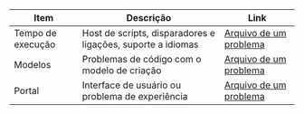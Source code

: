 Item | Descrição | Link
---------|-------|-----------
Tempo de execução | Host de scripts, disparadores e ligações, suporte a idiomas  | [Arquivo de um problema](https://github.com/Azure/azure-webjobs-sdk-script/issues)
Modelos | Problemas de código com o modelo de criação | [Arquivo de um problema](https://github.com/Azure/azure-webjobs-sdk-templates/issues)
Portal | Interface de usuário ou problema de experiência | [Arquivo de um problema](https://github.com/ProjectKudu/AzureFunctionsPortal/issues)